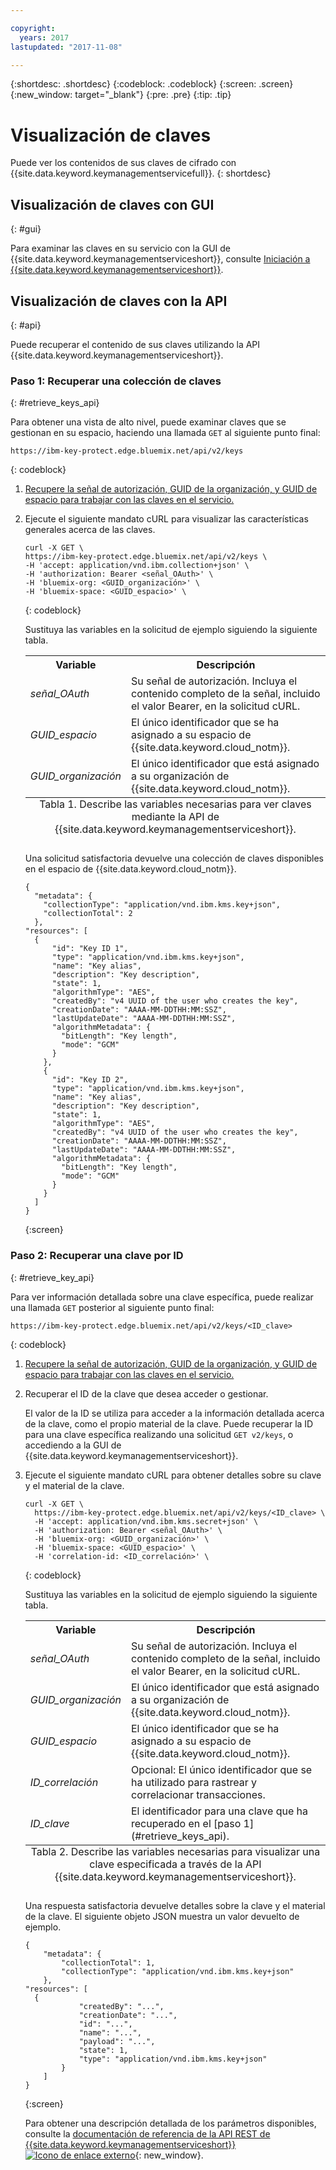 ```yaml
---

copyright:
  years: 2017
lastupdated: "2017-11-08"

---
```


{:shortdesc: .shortdesc}
{:codeblock: .codeblock}
{:screen: .screen}
{:new_window: target="_blank"}
{:pre: .pre}
{:tip: .tip}

# Visualización de claves

Puede ver los contenidos de sus claves de cifrado con {{site.data.keyword.keymanagementservicefull}}.
{: shortdesc}

## Visualización de claves con GUI
{: #gui}

Para examinar las claves en su servicio con la GUI de {{site.data.keyword.keymanagementserviceshort}}, consulte [Iniciación a {{site.data.keyword.keymanagementserviceshort}}](/docs/services/keymgmt/index.html#managekey).

## Visualización de claves con la API
{: #api}

Puede recuperar el contenido de sus claves utilizando la API {{site.data.keyword.keymanagementserviceshort}}.

### Paso 1: Recuperar una colección de claves
{: #retrieve_keys_api}

Para obtener una vista de alto nivel, puede examinar claves que se gestionan en su espacio, haciendo una llamada `GET` al siguiente punto final:

```
https://ibm-key-protect.edge.bluemix.net/api/v2/keys
```
{: codeblock}

1. [Recupere la señal de autorización, GUID de la organización, y GUID de espacio para trabajar con las claves en el servicio.](/docs/services/keymgmt/keyprotect_authentication.html)
2. Ejecute el siguiente mandato cURL para visualizar las características generales acerca de las claves.

    ```cURL
    curl -X GET \
    https://ibm-key-protect.edge.bluemix.net/api/v2/keys \
    -H 'accept: application/vnd.ibm.collection+json' \
    -H 'authorization: Bearer <señal_OAuth>' \
    -H 'bluemix-org: <GUID_organización>' \
    -H 'bluemix-space: <GUID_espacio>' \
    ```
    {: codeblock}

    Sustituya las variables en la solicitud de ejemplo siguiendo la siguiente tabla.
    <table>
      <tr>
        <th>Variable</th>
        <th>Descripción</th>
      </tr>
      <tr>
        <td><em>señal_OAuth</em></td>
        <td>Su señal de autorización. Incluya el contenido completo de la señal, incluido el valor Bearer, en la solicitud cURL.</td>
      </tr>
      <tr>
        <td><em>GUID_espacio</em></td>
        <td>El único identificador que se ha asignado a su espacio de {{site.data.keyword.cloud_notm}}.</td>
      </tr>
      <tr>
        <td><em>GUID_organización</em></td>
        <td>El único identificador que está asignado a su organización de {{site.data.keyword.cloud_notm}}.</td>
      </tr>
      <caption style="caption-side:bottom;">Tabla 1. Describe las variables necesarias para ver claves mediante la API de {{site.data.keyword.keymanagementserviceshort}}.</caption>
    </table>

    Una solicitud satisfactoria devuelve una colección de claves disponibles en el espacio de {{site.data.keyword.cloud_notm}}.

    ```
    {
      "metadata": {
        "collectionType": "application/vnd.ibm.kms.key+json",
        "collectionTotal": 2
      },
    "resources": [
      {
          "id": "Key ID 1",
          "type": "application/vnd.ibm.kms.key+json",
          "name": "Key alias",
          "description": "Key description",
          "state": 1,
          "algorithmType": "AES",
          "createdBy": "v4 UUID of the user who creates the key",
          "creationDate": "AAAA-MM-DDTHH:MM:SSZ",
          "lastUpdateDate": "AAAA-MM-DDTHH:MM:SSZ",
          "algorithmMetadata": {
            "bitLength": "Key length",
            "mode": "GCM"
          }
        },
        {
          "id": "Key ID 2",
          "type": "application/vnd.ibm.kms.key+json",
          "name": "Key alias",
          "description": "Key description",
          "state": 1,
          "algorithmType": "AES",
          "createdBy": "v4 UUID of the user who creates the key",
          "creationDate": "AAAA-MM-DDTHH:MM:SSZ",
          "lastUpdateDate": "AAAA-MM-DDTHH:MM:SSZ",
          "algorithmMetadata": {
            "bitLength": "Key length",
            "mode": "GCM"
          }
        }
      ]
    }
    ```
    {:screen}

### Paso 2: Recuperar una clave por ID
{: #retrieve_key_api}

Para ver información detallada sobre una clave específica, puede realizar una llamada `GET` posterior al siguiente punto final:

```
https://ibm-key-protect.edge.bluemix.net/api/v2/keys/<ID_clave>
```
{: codeblock}

1. [Recupere la señal de autorización, GUID de la organización, y GUID de espacio para trabajar con las claves en el servicio.](/docs/services/keymgmt/keyprotect_authentication.html)
2. Recuperar el ID de la clave que desea acceder o gestionar.

    El valor de la ID se utiliza para acceder a la información detallada acerca de la clave, como el propio material de la clave. Puede recuperar la ID para una clave específica realizando una solicitud `GET v2/keys`, o accediendo a la GUI de {{site.data.keyword.keymanagementserviceshort}}.

3. Ejecute el siguiente mandato cURL para obtener detalles sobre su clave y el material de la clave.

    ```cURL
    curl -X GET \
      https://ibm-key-protect.edge.bluemix.net/api/v2/keys/<ID_clave> \
      -H 'accept: application/vnd.ibm.kms.secret+json' \
      -H 'authorization: Bearer <señal_OAuth>' \
      -H 'bluemix-org: <GUID_organización>' \
      -H 'bluemix-space: <GUID_espacio>' \
      -H 'correlation-id: <ID_correlación>' \
    ```
    {: codeblock}

    Sustituya las variables en la solicitud de ejemplo siguiendo la siguiente tabla.

    <table>
      <tr>
        <th>Variable</th>
        <th>Descripción</th>
      </tr>
      <tr>
        <td><em>señal_OAuth</em></td>
        <td>Su señal de autorización. Incluya el contenido completo de la señal, incluido el valor Bearer, en la solicitud cURL.</td>
      </tr>
      <tr>
        <td><em>GUID_organización</em></td>
        <td>El único identificador que está asignado a su organización de {{site.data.keyword.cloud_notm}}.</td>
      </tr>
      <tr>
        <td><em>GUID_espacio</em></td>
        <td>El único identificador que se ha asignado a su espacio de {{site.data.keyword.cloud_notm}}.</td>
      </tr>
      <tr>
        <td><em>ID_correlación</em></td>
        <td>Opcional: El único identificador que se ha utilizado para rastrear y correlacionar transacciones.</td>
      </tr>
      <tr>
        <td><em>ID_clave</em></td>
        <td>El identificador para una clave que ha recuperado en el [paso 1](#retrieve_keys_api).</td>
      </tr>
      <caption style="caption-side:bottom;">Tabla 2. Describe las variables necesarias para visualizar una clave especificada a través de la API {{site.data.keyword.keymanagementserviceshort}}.</caption>
    </table>

    Una respuesta satisfactoria devuelve detalles sobre la clave y el material de la clave. El siguiente objeto JSON muestra un valor devuelto de ejemplo.

    ```
    {
        "metadata": {
            "collectionTotal": 1,
            "collectionType": "application/vnd.ibm.kms.key+json"
        },
    "resources": [
      {
                "createdBy": "...",
                "creationDate": "...",
                "id": "...",
                "name": "...",
                "payload": "...",
                "state": 1,
                "type": "application/vnd.ibm.kms.key+json"
            }
        ]
    }
    ```
    {:screen}

    Para obtener una descripción detallada de los parámetros disponibles, consulte la [documentación de referencia de la API REST de {{site.data.keyword.keymanagementserviceshort}} ![Icono de enlace externo](../../icons/launch-glyph.svg "Icono de enlace externo")](https://console.ng.bluemix.net/apidocs/639){: new_window}.
